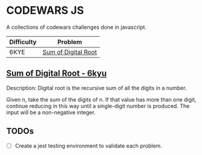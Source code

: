# CODEWARS JS

A collections of codewars challenges done in javascript.

| Difficulty | Problem                                 |
| ---------- | --------------------------------------- |
| 6KYE       | [Sum of Digital Root](./digitalRoot.js) |

## [Sum of Digital Root - 6kyu](https://www.codewars.com/kata/541c8630095125aba6000c00/javascript)

Description:
Digital root is the recursive sum of all the digits in a number.

Given n, take the sum of the digits of n. If that value has more than one digit, continue reducing in this way until a single-digit number is produced. The input will be a non-negative integer.

## TODOs

- [ ] Create a jest testing environment to validate each problem.
